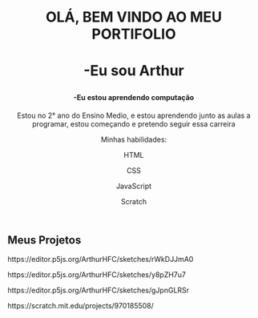 
<body>
  <header class="container">
  <h1> OLÁ, BEM VINDO AO MEU PORTIFOLIO<h1>
    <p>-Eu sou Arthur</p>
    <h4>-Eu estou aprendendo computação</h4>
    <p>
     Estou no 2° ano do Ensino Medio, e estou aprendendo junto as aulas a programar, estou começando e pretendo seguir essa carreira
    </p>
    <p>Minhas habilidades:</p>
    <div>
      <p class= "badge bg-secondary">HTML</p>
      <p class= "badge bg-secondary">CSS</p>
      <p class= "badge bg-secondary">JavaScript</p>
      <p class= "badge bg-secondary">Scratch</p>
    </div>
  </header>

  <main class= "container">
     <h2> Meus Projetos </h2>
    <p> https://editor.p5js.org/ArthurHFC/sketches/rWkDJJmA0 </p>
    <p> https://editor.p5js.org/ArthurHFC/sketches/y8pZH7u7 </p>
    <p> https://editor.p5js.org/ArthurHFC/sketches/gJpnGLRSr </p>
    <p> https://scratch.mit.edu/projects/970185508/ </p>
    
</body>
